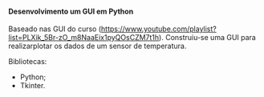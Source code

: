 #### Desenvolvimento um GUI em Python

Baseado nas GUI do curso (https://www.youtube.com/playlist?list=PLXik_5Br-zO_m8NaaEix1pyQOsCZM7t1h). Construiu-se uma GUI para realizarplotar os dados  de um sensor de temperatura.


Bibliotecas:
- Python;
- Tkinter.
